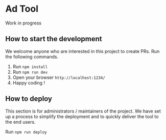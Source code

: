 # Ad Tool

Work in progress

## How to start the development

We welcome anyone who are interested in this project to create PRs. Run the following commands.

1. Run `npm install`
2. Run `npm run dev`
3. Open your browser `http://localhost:1234/`
4. Happy coding !

## How to deploy

This section is for administrators / maintainers of the project. We have set up a process
to simplify the deployment and to quickly deliver the tool to the end users.

Run `npm run deploy`
